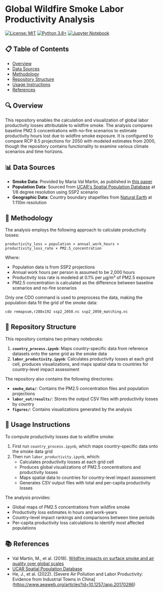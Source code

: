 # Global Wildfire Smoke Labor Productivity Analysis

[![License: MIT](https://img.shields.io/badge/License-MIT-yellow.svg)](https://opensource.org/licenses/MIT)
[![Python 3.8+](https://img.shields.io/badge/python-3.8+-blue.svg)](https://www.python.org/downloads/)
[![Jupyter Notebook](https://img.shields.io/badge/Jupyter-Notebook-orange.svg)](https://jupyter.org/)

## 📋 Table of Contents
- [Overview](#overview)
- [Data Sources](#data-sources)
- [Methodology](#methodology)
- [Repository Structure](#repository-structure)
- [Usage Instructions](#usage-instructions)
- [References](#references)

## 🔍 Overview

This repository enables the calculation and visualization of global labor productivity losses attributable to wildfire smoke. The analysis compares baseline PM2.5 concentrations with no-fire scenarios to estimate productivity hours lost due to wildfire smoke exposure. It is configured to compare RCP 8.5 projections for 2050 with modeled estimates from 2000, though the repository contains functionality to examine various climate scenarios and time horizons.

## 📊 Data Sources

- **Smoke Data**: Provided by Maria Val Martin, as published in [this paper](https://agupubs.onlinelibrary.wiley.com/doi/10.1029/2018GH000144)
- **Population Data**: Sourced from [UCAR's Spatial Population Database](https://www.cgd.ucar.edu/sections/iam/modeling/spatial-population) at 1/8 degree resolution using SSP2 scenario
- **Geographic Data**: Country boundary shapefiles from [Natural Earth](https://www.naturalearthdata.com/) at 1:110m resolution

## 🧮 Methodology

The analysis employs the following approach to calculate productivity losses:

```
productivity_loss = population × annual_work_hours × productivity_loss_rate × PM2.5_concentration
```

Where:
- Population data is from SSP2 projections
- Annual work hours per person is assumed to be 2,000 hours
- Productivity loss rate is modeled at 0.1% per μg/m³ of PM2.5 exposure
- PM2.5 concentration is calculated as the difference between baseline scenarios and no-fire scenarios

Only one CDO command is used to preprocess the data, making the population data fit the grid of the smoke data:

```bash
cdo remapsum,r288x192 ssp2_2050.nc ssp2_2050_matching.nc
```

## 📁 Repository Structure

This repository contains two primary notebooks:

1. **`country_process.ipynb`**: Maps country-specific data from reference datasets onto the same grid as the smoke data
2. **`labor_productivity.ipynb`**: Calculates productivity losses at each grid cell, produces visualizations, and maps spatial data to countries for country-level impact assessment

The repository also contains the following directories:

- **`smoke_data/`**: Contains the PM2.5 concentration files and population projections
- **`labor_out/results/`**: Stores the output CSV files with productivity losses by country
- **`figures/`**: Contains visualizations generated by the analysis

## 🚀 Usage Instructions

To compute productivity losses due to wildfire smoke:

1. First run `country_process.ipynb`, which maps country-specific data onto the smoke data grid
2. Then run `labor_productivity.ipynb`, which:
   - Calculates productivity losses at each grid cell
   - Produces global visualizations of PM2.5 concentrations and productivity losses
   - Maps spatial data to countries for country-level impact assessment
   - Generates CSV output files with total and per-capita productivity losses

The analysis provides:
- Global maps of PM2.5 concentrations from wildfire smoke
- Productivity loss estimates in hours and work-years
- Country-level impact rankings and comparisons between time periods
- Per-capita productivity loss calculations to identify most affected populations

## 📚 References

- Val Martin, M., et al. (2018). [Wildfire impacts on surface smoke and air quality over global scales](https://agupubs.onlinelibrary.wiley.com/doi/10.1029/2018GH000144)
- [UCAR Spatial Population Database](https://www.cgd.ucar.edu/sections/iam/modeling/spatial-population)
- He, J., et al. (2022). [Severe Air Pollution and Labor Productivity: Evidence from Industrial Towns in China]
(https://www.aeaweb.org/articles?id=10.1257/app.20170286)
